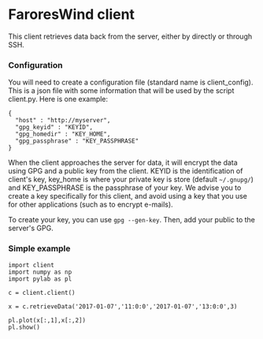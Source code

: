 # FaroresWind client

This client retrieves data back from the server, either by directly or through SSH.



### Configuration

You will need to create a configuration file (standard name is client_config). This is a json file with some information that will be used by the script client.py. Here is one example:

```
{
  "host" : "http://myserver",
  "gpg_keyid" : "KEYID",
  "gpg_homedir" : "KEY_HOME",
  "gpg_passphrase" : "KEY_PASSPHRASE"
}
```

When the client approaches the server for data, it will encrypt the data using GPG and a public key from the client. KEYID is the identification of client's key, key_home is where your private key is store (default ```~/.gnupg/```) and KEY_PASSPHRASE is the passphrase of your key. We advise you to create a key specifically for this client, and avoid using a key that you use for other applications (such as to encrypt e-mails).

To create your key, you can use ```gpg --gen-key```. Then, add your public to the server's GPG.


### Simple example

```
import client
import numpy as np
import pylab as pl

c = client.client()

x = c.retrieveData('2017-01-07','11:0:0','2017-01-07','13:0:0',3)

pl.plot(x[:,1],x[:,2])
pl.show()
```
